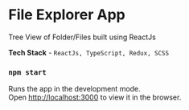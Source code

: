 # File Explorer App

Tree View of Folder/Files built using ReactJs
    
**Tech Stack** - `ReactJs, TypeScript, Redux, SCSS`

### `npm start`

Runs the app in the development mode.\
Open [http://localhost:3000](http://localhost:3000) to view it in the browser.